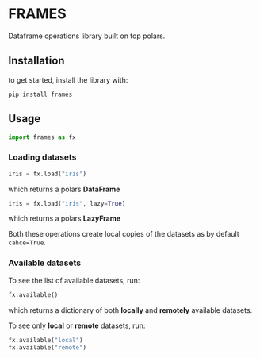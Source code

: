 # FRAMES

Dataframe operations library built on top polars.

## Installation

to get started, install the library with:

```shell
pip install frames
```

## Usage

```python
import frames as fx
```

### Loading datasets

```python
iris = fx.load("iris")
```

which returns a polars __DataFrame__

```python
iris = fx.load("iris", lazy=True)
```

which returns a polars __LazyFrame__

Both these operations create local copies of the datasets
as by default ```cahce=True```.

### Available datasets

To see the list of available datasets, run:

```python
fx.available()
```

which returns a dictionary of both __locally__ and __remotely__ available datasets.

To see only __local__ or __remote__ datasets, run:

```python
fx.available("local")
fx.available("remote")
```